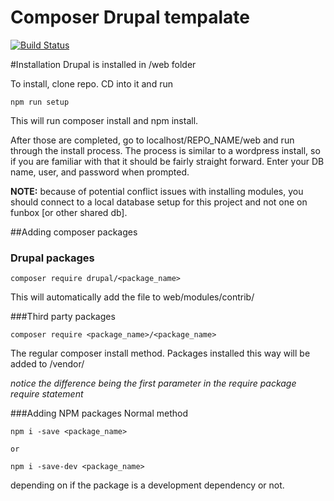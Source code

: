 # Composer Drupal tempalate

[![Build Status](https://travis-ci.org/drupal-composer/drupal-project.svg?branch=8.x)](https://travis-ci.org/drupal-composer/drupal-project)

#Installation
Drupal is installed in /web folder

To install, clone repo. CD into it and run
```shell
npm run setup
```

This will run composer install and npm install.

After those are completed, go to localhost/REPO_NAME/web and run through the install process.
The process is similar to a wordpress install, so if you are familiar with that it should be
fairly straight forward. Enter your DB name, user, and password when prompted.

**NOTE:** because of potential conflict issues with installing modules, you should connect to a local database setup for this project and not one on funbox [or other shared db].

##Adding composer packages

### Drupal packages
```shell
composer require drupal/<package_name>
```

This will automatically add the file to web/modules/contrib/

###Third party packages
```shell
composer require <package_name>/<package_name>
```

The regular composer install method. Packages installed this way will be added to /vendor/


*notice the difference being the first parameter in the require package require statement*

###Adding NPM packages
Normal method

```shell
npm i -save <package_name>

or

npm i -save-dev <package_name>
```

depending on if the package is a development dependency or not.
